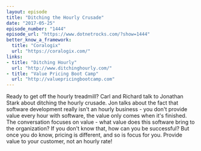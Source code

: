 ```yaml
---
layout: episode
title: "Ditching the Hourly Crusade"
date: "2017-05-25"
episode_number: "1444"
episode_url: "https://www.dotnetrocks.com/?show=1444"
better_know_a_framework:
  title: "Coralogix"
  url: "https://coralogix.com/"
links:
- title: "Ditching Hourly"
  url: "http://www.ditchinghourly.com/"
- title: "Value Pricing Boot Camp"
  url: "http://valuepricingbootcamp.com"
---
```


Ready to get off the hourly treadmill? Carl and Richard talk to Jonathan Stark about ditching the hourly crusade. Jon talks about the fact that software development really isn't an hourly business - you don't provide value every hour with software, the value only comes when it's finished. The conversation focuses on value - what value does this software bring to the organization? If you don't know that, how can you be successful? But once you do know, pricing is different, and so is focus for you. Provide value to your customer, not an hourly rate!
